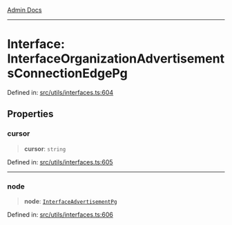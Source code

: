 [Admin Docs](/)

***

# Interface: InterfaceOrganizationAdvertisementsConnectionEdgePg

Defined in: [src/utils/interfaces.ts:604](https://github.com/PalisadoesFoundation/talawa-admin/blob/main/src/utils/interfaces.ts#L604)

## Properties

### cursor

> **cursor**: `string`

Defined in: [src/utils/interfaces.ts:605](https://github.com/PalisadoesFoundation/talawa-admin/blob/main/src/utils/interfaces.ts#L605)

***

### node

> **node**: [`InterfaceAdvertisementPg`](InterfaceAdvertisementPg.md)

Defined in: [src/utils/interfaces.ts:606](https://github.com/PalisadoesFoundation/talawa-admin/blob/main/src/utils/interfaces.ts#L606)

